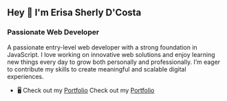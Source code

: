 ## Hey 👋 I'm Erisa Sherly D'Costa 

### Passionate Web Developer

A passionate entry-level web developer with a strong foundation in JavaScript. I love working on innovative web solutions and enjoy learning new things every day to grow both personally and professionally. I’m eager to contribute my skills to create meaningful and scalable digital experiences.

- 🖥️ Check out my [Portfolio]([https://sherlycosta.github.io/Personal-Portfolio/](https://sherlycosta.github.io/Portfolio/)) 
Check out my [Portfolio](https://sherlycosta.github.io/Portfolio/)
